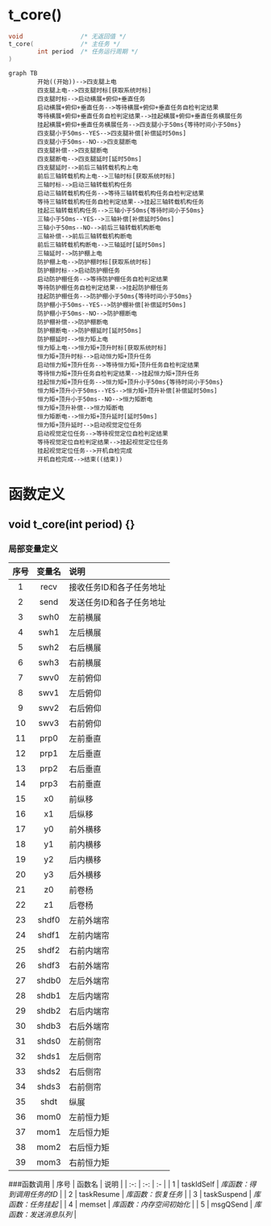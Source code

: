 # t_core()

```c
void                /* 无返回值 */
t_core(             /* 主任务 */
        int period  /* 任务运行周期 */
)
```

```mermaid
graph TB
        开始((开始))-->四支腿上电
        四支腿上电-->四支腿时标[获取系统时标]
        四支腿时标-->启动横展+俯仰+垂直任务
        启动横展+俯仰+垂直任务-->等待横展+俯仰+垂直任务自检判定结果
        等待横展+俯仰+垂直任务自检判定结果-->挂起横展+俯仰+垂直任务横展任务
        挂起横展+俯仰+垂直任务横展任务-->四支腿小于50ms{等待时间小于50ms}
        四支腿小于50ms--YES-->四支腿补偿[补偿延时50ms]
        四支腿小于50ms--NO-->四支腿断电
        四支腿补偿-->四支腿断电
        四支腿断电-->四支腿延时[延时50ms]
        四支腿延时-->前后三轴转载机构上电
        前后三轴转载机构上电-->三轴时标[获取系统时标]
        三轴时标-->启动三轴转载机构任务
        启动三轴转载机构任务-->等待三轴转载机构任务自检判定结果
        等待三轴转载机构任务自检判定结果-->挂起三轴转载机构任务
        挂起三轴转载机构任务-->三轴小于50ms{等待时间小于50ms}
        三轴小于50ms--YES-->三轴补偿[补偿延时50ms]
        三轴小于50ms--NO-->前后三轴转载机构断电
        三轴补偿-->前后三轴转载机构断电
        前后三轴转载机构断电-->三轴延时[延时50ms]
        三轴延时-->防护棚上电
        防护棚上电-->防护棚时标[获取系统时标]
        防护棚时标-->启动防护棚任务
        启动防护棚任务-->等待防护棚任务自检判定结果
        等待防护棚任务自检判定结果-->挂起防护棚任务
        挂起防护棚任务-->防护棚小于50ms{等待时间小于50ms}
        防护棚小于50ms--YES-->防护棚补偿[补偿延时50ms]
        防护棚小于50ms--NO-->防护棚断电
        防护棚补偿-->防护棚断电
        防护棚断电-->防护棚延时[延时50ms]
        防护棚延时-->恒力矩上电
        恒力矩上电-->恒力矩+顶升时标[获取系统时标]
        恒力矩+顶升时标-->启动恒力矩+顶升任务
        启动恒力矩+顶升任务-->等待恒力矩+顶升任务自检判定结果
        等待恒力矩+顶升任务自检判定结果-->挂起恒力矩+顶升任务
        挂起恒力矩+顶升任务-->恒力矩+顶升小于50ms{等待时间小于50ms}
        恒力矩+顶升小于50ms--YES-->恒力矩+顶升补偿[补偿延时50ms]
        恒力矩+顶升小于50ms--NO-->恒力矩断电
        恒力矩+顶升补偿-->恒力矩断电
        恒力矩断电-->恒力矩+顶升延时[延时50ms]
        恒力矩+顶升延时-->启动视觉定位任务
        启动视觉定位任务-->等待视觉定位自检判定结果
        等待视觉定位自检判定结果-->挂起视觉定位任务
        挂起视觉定位任务-->开机自检完成
        开机自检完成-->结束((结束))
```

# 函数定义

## void t_core(int period) {}

### 局部变量定义
| 序号 | 变量名 | 说明 |
| :-: | :-: | :- |
| 1 | recv | 接收任务ID和各子任务地址 |
| 2 | send | 发送任务ID和各子任务地址 |
| 3 | swh0 | 左前横展 |
| 4 | swh1 | 左后横展 |
| 5 | swh2 | 右后横展 |
| 6 | swh3 | 右前横展 |
| 7 | swv0 | 左前俯仰 |
| 8 | swv1 | 左后俯仰 |
| 9 | swv2 | 右后俯仰 |
| 10 | swv3 | 右前俯仰 |
| 11 | prp0 | 左前垂直 |
| 12 | prp1 | 左后垂直 |
| 13 | prp2 | 右后垂直 |
| 14 | prp3 | 右前垂直 |
| 15 | x0 | 前纵移 |
| 16 | x1 | 后纵移 |
| 17 | y0 | 前外横移 |
| 18 | y1 | 前内横移 |
| 19 | y2 | 后内横移 |
| 20 | y3 | 后外横移 |
| 21 | z0 | 前卷杨 |
| 22 | z1 | 后卷杨 |
| 23 | shdf0 | 左前外端帘 |
| 24 | shdf1 | 左前内端帘 |
| 25 | shdf2 | 右前内端帘 |
| 26 | shdf3 | 右前外端帘 |
| 27 | shdb0 | 左后外端帘 |
| 28 | shdb1 | 左后内端帘 |
| 29 | shdb2 | 右后内端帘 |
| 30 | shdb3 | 右后外端帘 |
| 31 | shds0 | 左前侧帘 |
| 32 | shds1 | 左后侧帘 |
| 33 | shds2 | 右后侧帘 |
| 34 | shds3 | 右前侧帘 |
| 35 | shdt | 纵展 |
| 36 | mom0 | 左前恒力矩 |
| 37 | mom1 | 左后恒力矩 |
| 38 | mom2 | 右后恒力矩 |
| 39 | mom3 | 右前恒力矩 |

###函数调用
| 序号 | 函数名 | 说明 |
| :-: | :-: | :- |
| 1 | taskIdSelf | _库函数：得到调用任务的ID_ |
| 2 | taskResume | _库函数：恢复任务_ |
| 3 | taskSuspend | _库函数：任务挂起_ |
| 4 | memset | _库函数：内存空间初始化_ |
| 5 | msgQSend | _库函数：发送消息队列_ |
